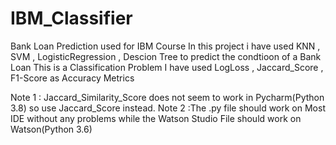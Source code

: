 # IBM_Classifier
Bank Loan Prediction used for IBM Course
In this project i have used KNN , SVM , LogisticRegression , Descion Tree to predict the condtioon of a Bank Loan
This is a Classification Problem 
I have used LogLoss , Jaccard_Score , F1-Score as Accuracy Metrics 

 Note 1 : Jaccard_Similarity_Score does not seem to work in Pycharm(Python 3.8) so use Jaccard_Score instead.
 Note 2 :The .py file should work on Most IDE without any problems while the Watson Studio File should work on Watson(Python 3.6)
